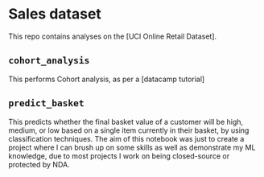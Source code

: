 # Sales dataset
This repo contains analyses on the [UCI Online Retail Dataset].

## `cohort_analysis`
This performs Cohort analysis, as per a [datacamp tutorial]

## `predict_basket`
This predicts whether the final basket value of a customer will be high, medium, or low based on a single item currently in their basket, by using classification techniques. The aim of this notebook was just to create a project where I can brush up on some skills as well as demonstrate my ML knowledge, due to most projects I work on being closed-source or protected by NDA.

